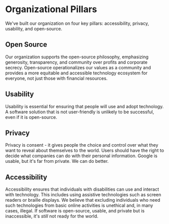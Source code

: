 # Organizational Pillars
We've built our organization on four key pillars: accessibility, privacy, usability, and open-source.

## Open Source
Our organization supports the open-source philosophy, emphasizing generosity, transparency, and community over profits and corporate secrecy. Open-source operationalizes our values as a community and provides a more equitable and accessible technology ecosystem for everyone, not just those with financial resources.

## Usability
Usability is essential for ensuring that people will use and adopt technology. A software solution that is not user-friendly is unlikely to be successful, even if it is open-source.

## Privacy
Privacy is consent - it gives people the choice and control over what they want to reveal about themselves to the world. Users should have the right to decide what companies can do with their personal information. Google is usable, but it's far from private. We can do better.

## Accessibility
Accessibility ensures that individuals with disabilities can use and interact with technology. This includes using assistive technologies such as screen readers or braille displays. We believe that excluding individuals who need such technologies from basic online activities is unethical and, in many cases, illegal. If software is open-source, usable, and private but is inaccessible, it's *still* not ready for the world.
